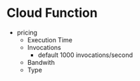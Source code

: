 # Cloud Function
- pricing
    - Execution Time
    - Invocations
        - default 1000 invocations/second
    - Bandwith
    - Type